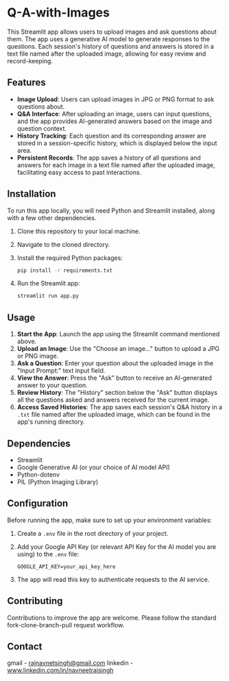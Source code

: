# Q-A-with-Images

This Streamlit app allows users to upload images and ask questions about them. The app uses a generative AI model to generate responses to the questions. Each session's history of questions and answers is stored in a text file named after the uploaded image, allowing for easy review and record-keeping.

## Features

- **Image Upload**: Users can upload images in JPG or PNG format to ask questions about.
- **Q&A Interface**: After uploading an image, users can input questions, and the app provides AI-generated answers based on the image and question context.
- **History Tracking**: Each question and its corresponding answer are stored in a session-specific history, which is displayed below the input area.
- **Persistent Records**: The app saves a history of all questions and answers for each image in a text file named after the uploaded image, facilitating easy access to past interactions.

## Installation

To run this app locally, you will need Python and Streamlit installed, along with a few other dependencies.

1. Clone this repository to your local machine.
2. Navigate to the cloned directory.
3. Install the required Python packages:

    ```bash
    pip install -r requirements.txt
    ```

4. Run the Streamlit app:

    ```bash
    streamlit run app.py
    ```

## Usage

1. **Start the App**: Launch the app using the Streamlit command mentioned above.
2. **Upload an Image**: Use the "Choose an image..." button to upload a JPG or PNG image.
3. **Ask a Question**: Enter your question about the uploaded image in the "Input Prompt:" text input field.
4. **View the Answer**: Press the "Ask" button to receive an AI-generated answer to your question.
5. **Review History**: The "History" section below the "Ask" button displays all the questions asked and answers received for the current image.
6. **Access Saved Histories**: The app saves each session's Q&A history in a `.txt` file named after the uploaded image, which can be found in the app's running directory.

## Dependencies

- Streamlit
- Google Generative AI (or your choice of AI model API)
- Python-dotenv
- PIL (Python Imaging Library)

## Configuration

Before running the app, make sure to set up your environment variables:

1. Create a `.env` file in the root directory of your project.
2. Add your Google API Key (or relevant API Key for the AI model you are using) to the `.env` file:

    ```
    GOOGLE_API_KEY=your_api_key_here
    ```

3. The app will read this key to authenticate requests to the AI service.

## Contributing

Contributions to improve the app are welcome. Please follow the standard fork-clone-branch-pull request workflow.

## Contact

gmail - rajnavnetsingh@gmail.com
linkedin - www.linkedin.com/in/navneetrajsingh
